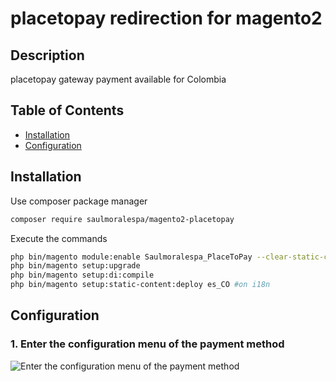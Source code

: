 placetopay redirection for magento2
============================================================

## Description ##
placetopay gateway payment available for Colombia

## Table of Contents

* [Installation](#installation)
* [Configuration](#configuration)

## Installation ##

Use composer package manager

```bash
composer require saulmoralespa/magento2-placetopay
```

Execute the commands

```bash
php bin/magento module:enable Saulmoralespa_PlaceToPay --clear-static-content
php bin/magento setup:upgrade
php bin/magento setup:di:compile
php bin/magento setup:static-content:deploy es_CO #on i18n
```
## Configuration ##

### 1. Enter the configuration menu of the payment method ###
![Enter the configuration menu of the payment method](https://4.bp.blogspot.com/-9OczydqYwUQ/XT32hzPJslI/AAAAAAAACws/3phTvB6A5_QFPa7OPyywUUZfp-LhxNikwCLcBGAs/s1600/screenshot.png)

